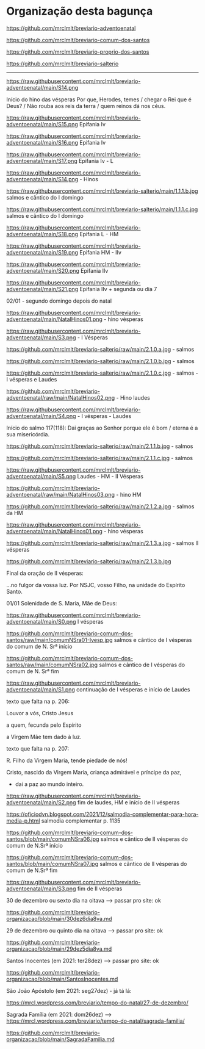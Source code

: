 # Organização desta bagunça

https://github.com/mrclmlt/breviario-adventoenatal

https://github.com/mrclmlt/breviario-comum-dos-santos

https://github.com/mrclmlt/breviario-proprio-dos-santos

https://github.com/mrclmlt/breviario-salterio

---

https://raw.githubusercontent.com/mrclmlt/breviario-adventoenatal/main/S14.png

Início do hino das vésperas
Por que, Herodes, temes / chegar o Rei que é Deus? / Não rouba aos reis da terra / quem reinos dá nos céus.

https://raw.githubusercontent.com/mrclmlt/breviario-adventoenatal/main/S15.png Epifania Iv

https://raw.githubusercontent.com/mrclmlt/breviario-adventoenatal/main/S16.png Epifania Iv

https://raw.githubusercontent.com/mrclmlt/breviario-adventoenatal/main/S17.png Epifania Iv - L 

https://raw.githubusercontent.com/mrclmlt/breviario-adventoenatal/main/S14.png - Hinos

https://raw.githubusercontent.com/mrclmlt/breviario-salterio/main/1.1.1.b.jpg salmos e cântico do I domingo

https://raw.githubusercontent.com/mrclmlt/breviario-salterio/main/1.1.1.c.jpg salmos e cântico do I domingo

https://raw.githubusercontent.com/mrclmlt/breviario-adventoenatal/main/S18.png Epifania L - HM


https://raw.githubusercontent.com/mrclmlt/breviario-adventoenatal/main/S19.png Epifania HM - IIv

https://raw.githubusercontent.com/mrclmlt/breviario-adventoenatal/main/S20.png Epifania IIv


https://raw.githubusercontent.com/mrclmlt/breviario-adventoenatal/main/S21.png Epifania IIv + segunda ou dia 7


02/01 - segundo domingo depois do natal

https://raw.githubusercontent.com/mrclmlt/breviario-adventoenatal/main/NatalHinos01.png - hino vésperas

https://raw.githubusercontent.com/mrclmlt/breviario-adventoenatal/main/S3.png - I Vésperas

https://github.com/mrclmlt/breviario-salterio/raw/main/2.1.0.a.jpg - salmos 

https://github.com/mrclmlt/breviario-salterio/raw/main/2.1.0.b.jpg - salmos

https://github.com/mrclmlt/breviario-salterio/raw/main/2.1.0.c.jpg - salmos - I vésperas e Laudes

https://github.com/mrclmlt/breviario-adventoenatal/raw/main/NatalHinos02.png - Hino laudes

https://raw.githubusercontent.com/mrclmlt/breviario-adventoenatal/main/S4.png - I vésperas - Laudes

Início do salmo 117(118): Dai graças ao Senhor porque ele é bom / eterna é a sua misericórdia.

https://github.com/mrclmlt/breviario-salterio/raw/main/2.1.1.b.jpg - salmos

https://github.com/mrclmlt/breviario-salterio/raw/main/2.1.1.c.jpg - salmos

https://raw.githubusercontent.com/mrclmlt/breviario-adventoenatal/main/S5.png Laudes - HM - II Vésperas

https://github.com/mrclmlt/breviario-adventoenatal/raw/main/NatalHinos03.png - hino HM

https://github.com/mrclmlt/breviario-salterio/raw/main/2.1.2.a.jpg - salmos da HM

https://raw.githubusercontent.com/mrclmlt/breviario-adventoenatal/main/NatalHinos01.png - hino vésperas

https://github.com/mrclmlt/breviario-salterio/raw/main/2.1.3.a.jpg - salmos II vésperas

https://github.com/mrclmlt/breviario-salterio/raw/main/2.1.3.b.jpg

Final da oração de II vésperas:

...no fulgor da vossa luz. Por NSJC, vosso Filho, na unidade do Espírito Santo.



01/01 Solenidade de S. Maria, Mãe de Deus:

https://raw.githubusercontent.com/mrclmlt/breviario-adventoenatal/main/S0.png I vésperas

https://github.com/mrclmlt/breviario-comum-dos-santos/raw/main/comumNSra01-Ivesp.jpg salmos e cântico de I vésperas do comum de N. Srª início

https://github.com/mrclmlt/breviario-comum-dos-santos/raw/main/comumNSra02.jpg salmos e cântico de I vésperas do comum de N. Srª fim

https://raw.githubusercontent.com/mrclmlt/breviario-adventoenatal/main/S1.png continuação de I vésperas e início de Laudes

texto que falta na p. 206: 

Louvor a vós, Cristo Jesus

a quem, fecunda pelo Espírito

a Virgem Mãe tem dado à luz.

texto que falta na p. 207:

R. Filho da Virgem Maria, tende piedade de nós!

Cristo, nascido da Virgem Maria, criança admirável e príncipe da paz,

- dai a paz ao mundo inteiro.

https://raw.githubusercontent.com/mrclmlt/breviario-adventoenatal/main/S2.png fim de laudes, HM e início de II vésperas

https://oficiodvn.blogspot.com/2021/12/salmodia-complementar-para-hora-media-p.html salmodia complementar p. 1135

https://github.com/mrclmlt/breviario-comum-dos-santos/blob/main/comumNSra06.jpg salmos e cântico de II vésperas do comum de N.Srª início

https://github.com/mrclmlt/breviario-comum-dos-santos/blob/main/comumNSra07.jpg salmos e cântico de II vésperas do comum de N.Srª fim

https://raw.githubusercontent.com/mrclmlt/breviario-adventoenatal/main/S3.png fim de II vésperas


30 de dezembro ou sexto dia na oitava --> passar pro site: ok

https://github.com/mrclmlt/breviario-organizacao/blob/main/30dez6dia8va.md

29 de dezembro ou quinto dia na oitava --> passar pro site: ok

https://github.com/mrclmlt/breviario-organizacao/blob/main/29dez5dia8va.md

Santos Inocentes (em 2021: ter28dez) --> passar pro site: ok

https://github.com/mrclmlt/breviario-organizacao/blob/main/SantosInocentes.md

São João Apóstolo (em 2021: seg27dez) - já tá lá:

https://mrcl.wordpress.com/breviario/tempo-do-natal/27-de-dezembro/

Sagrada Família (em 2021: dom26dez) --> https://mrcl.wordpress.com/breviario/tempo-do-natal/sagrada-familia/

https://github.com/mrclmlt/breviario-organizacao/blob/main/SagradaFamilia.md
